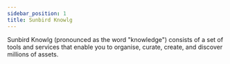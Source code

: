 ```yaml
---
sidebar_position: 1
title: Sunbird Knowlg
---
```


Sunbird Knowlg (pronounced as the word "knowledge") consists of a set of tools and services that enable you to organise, curate, create, and discover millions of assets.

